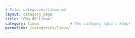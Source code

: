 ```yaml
---
# File: categories/linux.md
layout: category_page
title: "Chủ đề Linux"
category: linux              # Tên category (phải khớp)
permalink: /categories/linux/
---
```

